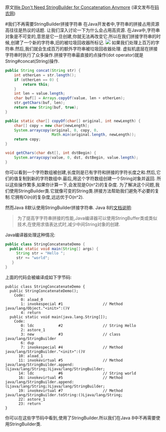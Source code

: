 原文[We Don't Need StringBuilder for Concatenation Anymore](https://dzone.com/articles/string-concatenation-performacne-improvement-in-ja)
(译文发布在[码农网](http://www.codeceo.com/article/why-java8-not-use-stringbuilder.html))

#我们不再需要StringBuilder拼接字符串
在Java开发者中,字符串的拼接占用资源高往往是热议的话题.
让我们深入讨论一下为什么会占用高资源.
在Java中,字符串对象是不可变的,意思是它一旦创建,你就无法再改变它.所以在我们拼接字符串的时候,创建了一个新的字符串,旧的被垃圾回收器所标记.
![](https://dzone.com/storage/temp/3747916-string-immutable.png)
如果我们处理上百万的字符串.然后,我们就会生成百万的额外字符串被垃圾回收器处理.
虚拟机底层在拼接字符串时执行了众多操作.拼接字符串最直接的点操作(dot operator)就是String#concat(String)操作.
``` java
public String concat(String str) {
    int otherLen = str.length();
    if (otherLen == 0) {
        return this;
    }
    int len = value.length;
    char buf[] = Arrays.copyOf(value, len + otherLen);
    str.getChars(buf, len);
    return new String(buf, true);
}
```
``` java
public static char[] copyOf(char[] original, int newLength) {
    char[] copy = new char[newLength];
    System.arraycopy(original, 0, copy, 0,
                     Math.min(original.length, newLength));
    return copy;
}
```
``` java
void getChars(char dst[], int dstBegin) {
    System.arraycopy(value, 0, dst, dstBegin, value.length);
}
```
你可以看到一个字符数组被创建,长度则是已有字符和拼接的字符长度之和.然后,它们的值复制到新的字符数组中.最后,用这个字符数组创建一个String对象并返回.
所以这些操作繁多,如果你计算一下,会发现是O(n^2)的复杂度.
为了解决这个问题,我们使用StringBuilder类.它就像可变的String类.拼接方法帮助我们避免不必要的复制.它拥有O(n)的复杂度,远远优于O(n^2).

然而Java 8默认使用StringBuilder拼接字符串.
Java 8的[文档说明](https://docs.oracle.com/javase/specs/jls/se8/html/jls-15.html#jls-15.18.1):
>为了提高字字符串拼接的性能,Java编译器可以使用StringBuffer类或类似技术,在使用求值表达式时,减少中间String对象的创建.

Java编译器处理这种情况:
``` java
public class StringConcatenateDemo {
  public static void main(String[] args) {
     String str = "Hello ";
     str += "world";
   }
}
```
上面的代码会被编译成如下字节码:
``` 
public class StringConcatenateDemo {
  public StringConcatenateDemo();
    Code:
       0: aload_0
       1: invokespecial #1                  // Method java/lang/Object."<init>":()V
       4: return
  public static void main(java.lang.String[]);
    Code:
       0: ldc           #2                  // String Hello
       2: astore_1
       3: new           #3                  // class java/lang/StringBuilder
       6: dup
       7: invokespecial #4                  // Method java/lang/StringBuilder."<init>":()V
      10: aload_1
      11: invokevirtual #5                  // Method java/lang/StringBuilder.append:(Ljava/lang/String;)Ljava/lang/StringBuilder;
      14: ldc           #6                  // String world
      16: invokevirtual #5                  // Method java/lang/StringBuilder.append:(Ljava/lang/String;)Ljava/lang/StringBuilder;
      19: invokevirtual #7                  // Method java/lang/StringBuilder.toString:()Ljava/lang/String;
      22: astore_1
      23: return
}
```
你可以在这些字节码中看到,使用了StringBuilder.所以我们在Java 8中不再需要使用StringBuilder类.